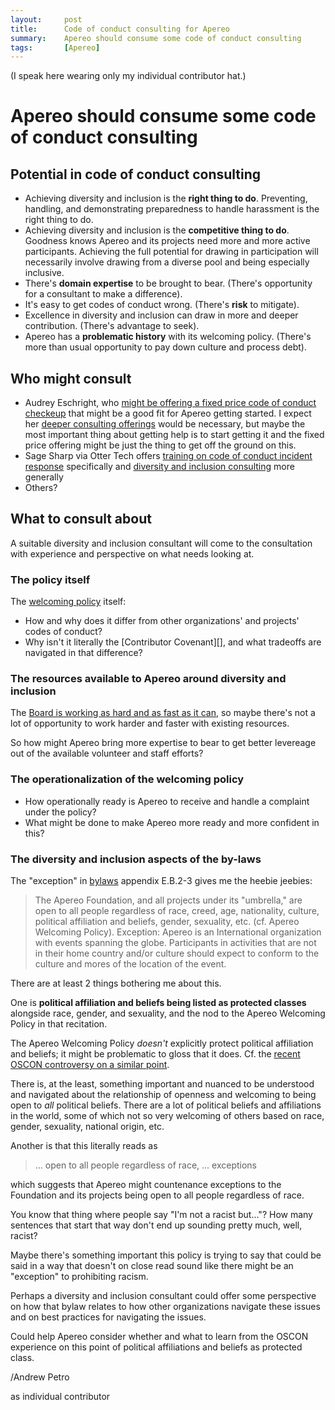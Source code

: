```yaml
---
layout:     post
title:      Code of conduct consulting for Apereo
summary:    Apereo should consume some code of conduct consulting
tags:       [Apereo]
---
```


(I speak here wearing only my individual contributor hat.)

# Apereo should consume some code of conduct consulting

## Potential in code of conduct consulting

+ Achieving diversity and inclusion is the **right thing to do**. Preventing,
  handling, and demonstrating preparedness to handle harassment is the right
  thing to do.
+ Achieving diversity and inclusion is the **competitive thing to do**. Goodness
  knows Apereo and its projects need more and more active participants.
  Achieving the full potential for drawing in participation will necessarily
  involve drawing from a diverse pool and being especially inclusive.
+ There's **domain expertise** to be brought to bear. (There's opportunity for a
  consultant to make a difference).
+ It's easy to get codes of conduct wrong. (There's **risk** to mitigate).
+ Excellence in diversity and inclusion can draw in more and deeper
  contribution. (There's advantage to seek).
+ Apereo has a **problematic history** with its welcoming policy. (There's more
  than usual opportunity to pay down culture and process debt).

## Who might consult

+ Audrey Eschright, who
  [might be offering a fixed price code of conduct checkeup][audrey prix fix]
  that might be a good fit for Apereo getting started. I expect her
  [deeper consulting offerings][audrey deeper] would be necessary, but maybe the
  most important thing about getting help is to start getting it and the fixed
  price offering might be just the thing to get off the ground on this.
+ Sage Sharp via Otter Tech offers
  [training on code of conduct incident response][otter tech response training]
  specifically and
  [diversity and inclusion consulting][otter tech d and i consulting] more
  generally
+ Others?

## What to consult about

A suitable diversity and inclusion consultant will come to the
consultation with experience and perspective on what needs looking at.

### The policy itself

The [welcoming policy][] itself:

+ How and why does it differ from other organizations' and projects' codes of
  conduct?
+ Why isn't it literally the [Contributor Covenant][], and what tradeoffs are
  navigated in that difference?

### The resources available to Apereo around diversity and inclusion

The [Board is working as hard and as fast as it can][Board working fast as can],
so maybe there's not a lot of opportunity to work harder and faster with
existing resources.

So how might Apereo bring more expertise to bear to get better levereage out of
the available volunteer and staff efforts?

### The operationalization of the welcoming policy

+ How operationally ready is Apereo to receive and handle a complaint under the
  policy?
+ What might be done to make Apereo more ready and more confident in this?

### The diversity and inclusion aspects of the by-laws

The "exception" in [bylaws][] appendix E.B.2-3 gives me the heebie jeebies:

> The Apereo Foundation, and all projects under its "umbrella," are open to all
> people regardless of race, creed, age, nationality, culture, political
> affiliation and beliefs, gender, sexuality, etc. (cf. Apereo Welcoming
> Policy).
> Exception: Apereo is an International organization with events spanning the
> globe. Participants in activities that are not in their home country and/or
> culture should expect to conform to the culture and mores of the location of
> the event.

There are at least 2 things bothering me about this.

One is **political affiliation and beliefs being listed as protected classes**
alongside race, gender, and sexuality, and the nod to the Apereo Welcoming
Policy in that recitation.

The Apereo Welcoming Policy *doesn't* explicitly protect political affiliation
and beliefs; it might be problematic to gloss that it does. Cf. the
[recent OSCON controversy on a similar point][coraline no oscon].

There is, at the least, something important and nuanced to be understood and
navigated about the relationship of openness and welcoming to being open to
*all* political beliefs. There are a lot of political beliefs and affiliations
in the world, some of which not so very welcoming of others based on race,
gender, sexuality, national origin, etc.

Another is that this literally reads as

> ... open to all people regardless of race, ... exceptions

which suggests that Apereo might countenance exceptions to the Foundation and
its projects being open to all people regardless of race.

You know that thing where people say "I'm not a racist but..."? How many
sentences that start that way don't end up sounding pretty much, well, racist?

Maybe there's something important this policy is trying to say that could be
said in a way that doesn't on close read sound like there might be an
"exception" to prohibiting racism.

Perhaps a diversity and inclusion
consultant could offer some perspective on how that bylaw relates to how other
organizations navigate these issues and on best practices for navigating the
issues.

Could help Apereo consider whether and what to learn from the OSCON experience
on this point of political affiliations and beliefs as protected class.

/Andrew Petro

as individual contributor

[audrey deeper]: http://lifeofaudrey.com/consulting.html
[audrey prix fix]: https://twitter.com/ameschright/status/1018573987947864064
[Board working fast as can]: https://groups.google.com/a/apereo.org/d/msg/open/PU2vtcsJmCs/LcnXSa9oCQAJ
[bylaws]: https://www.apereo.org/content/bylaws
[Contrbutor Covenant]: https://www.contributor-covenant.org/
[coraline no oscon]: https://where.coraline.codes/blog/oscon/
[otter tech d and i consulting]: https://otter.technology/
[otter tech response training]: https://otter.technology/code-of-conduct-training/
[welcoming policy]: https://www.apereo.org/content/apereo-welcoming-policy
